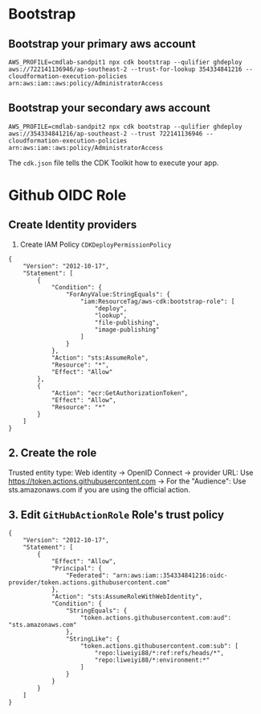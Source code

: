 # Bootstrap
## Bootstrap your primary aws account
`AWS_PROFILE=cmdlab-sandpit1 npx cdk bootstrap --qulifier ghdeploy aws://722141136946/ap-southeast-2 --trust-for-lookup 354334841216 --cloudformation-execution-policies arn:aws:iam::aws:policy/AdministratorAccess`
## Bootstrap your secondary aws account
`AWS_PROFILE=cmdlab-sandpit2 npx cdk bootstrap --qulifier ghdeploy aws://354334841216/ap-southeast-2 --trust 722141136946 --cloudformation-execution-policies arn:aws:iam::aws:policy/AdministratorAccess`

The `cdk.json` file tells the CDK Toolkit how to execute your app.


# Github OIDC Role
## Create Identity providers


1. Create IAM Policy `CDKDeployPermissionPolicy`
```
{
    "Version": "2012-10-17",
    "Statement": [
        {
            "Condition": {
                "ForAnyValue:StringEquals": {
                    "iam:ResourceTag/aws-cdk:bootstrap-role": [
                        "deploy",
                        "lookup",
                        "file-publishing",
                        "image-publishing"
                    ]
                }
            },
            "Action": "sts:AssumeRole",
            "Resource": "*",
            "Effect": "Allow"
        },
        {
            "Action": "ecr:GetAuthorizationToken",
            "Effect": "Allow",
            "Resource": "*"
        }
    ]
}
```
## 2. Create the role
Trusted entity type: Web identity -> OpenID Connect -> provider URL: Use https://token.actions.githubusercontent.com
-> For the "Audience": Use sts.amazonaws.com if you are using the official action.

## 3. Edit `GitHubActionRole` Role's trust policy 
```
{
	"Version": "2012-10-17",
	"Statement": [
		{
			"Effect": "Allow",
			"Principal": {
				"Federated": "arn:aws:iam::354334841216:oidc-provider/token.actions.githubusercontent.com"
			},
			"Action": "sts:AssumeRoleWithWebIdentity",
			"Condition": {
				"StringEquals": {
					"token.actions.githubusercontent.com:aud": "sts.amazonaws.com"
				},
				"StringLike": {
				    "token.actions.githubusercontent.com:sub": [
				        "repo:liweiyi88/*:ref:refs/heads/*",
				        "repo:liweiyi88/*:environment:*"
				    ]
				}
			}
		}
	]
}
```
